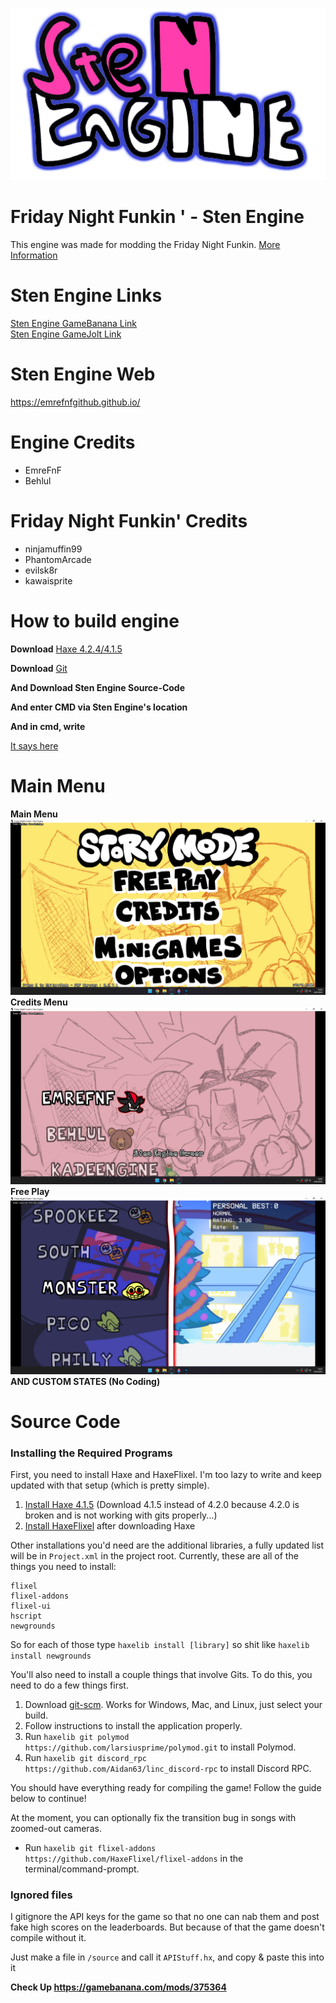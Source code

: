 ![Sten Engine Logo](/art/StenEngineTHENEWLogoBuildPS.png)
# Friday Night Funkin ' - Sten Engine
This engine was made for modding the Friday Night Funkin. [More Information](https://gamebanana.com/mods/375364)
# Sten Engine Links
[Sten Engine GameBanana Link](https://gamebanana.com/mods/375364)     
[Sten Engine GameJolt Link](https://gamejolt.com/games/stenengine/716503)     
# Sten Engine Web
https://emrefnfgithub.github.io/
# Engine Credits
- EmreFnF
- Behlul
# Friday Night Funkin' Credits
- ninjamuffin99
- PhantomArcade
- evilsk8r
- kawaisprite
# How to build engine
**Download** [Haxe 4.2.4/4.1.5](https://haxe.org/download/version/4.2.4/)

**Download** [Git](https://git-scm.com/)

**And Download Sten Engine Source-Code**

**And enter CMD via Sten Engine's location**

**And in cmd, write**

[It says here](https://emrefnfgithub.github.io/htmlassets/building.html)

# Main Menu
**Main Menu**
![](/art/mainstenengine.png)
**Credits Menu**
![](/art/creditsstenengine.png)
**Free Play**
![](/art/freeplay.png)
**AND CUSTOM STATES (No Coding)**

# Source Code
### Installing the Required Programs

First, you need to install Haxe and HaxeFlixel. I'm too lazy to write and keep updated with that setup (which is pretty simple). 
1. [Install Haxe 4.1.5](https://haxe.org/download/version/4.1.5/) (Download 4.1.5 instead of 4.2.0 because 4.2.0 is broken and is not working with gits properly...)
2. [Install HaxeFlixel](https://haxeflixel.com/documentation/install-haxeflixel/) after downloading Haxe

Other installations you'd need are the additional libraries, a fully updated list will be in `Project.xml` in the project root. Currently, these are all of the things you need to install:
```
flixel
flixel-addons
flixel-ui
hscript
newgrounds
```
So for each of those type `haxelib install [library]` so shit like `haxelib install newgrounds`

You'll also need to install a couple things that involve Gits. To do this, you need to do a few things first.
1. Download [git-scm](https://git-scm.com/downloads). Works for Windows, Mac, and Linux, just select your build.
2. Follow instructions to install the application properly.
3. Run `haxelib git polymod https://github.com/larsiusprime/polymod.git` to install Polymod.
4. Run `haxelib git discord_rpc https://github.com/Aidan63/linc_discord-rpc` to install Discord RPC.

You should have everything ready for compiling the game! Follow the guide below to continue!

At the moment, you can optionally fix the transition bug in songs with zoomed-out cameras.
- Run `haxelib git flixel-addons https://github.com/HaxeFlixel/flixel-addons` in the terminal/command-prompt.

### Ignored files

I gitignore the API keys for the game so that no one can nab them and post fake high scores on the leaderboards. But because of that the game
doesn't compile without it.

Just make a file in `/source` and call it `APIStuff.hx`, and copy & paste this into it

**Check Up https://gamebanana.com/mods/375364**
